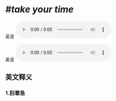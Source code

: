 # ***\#take your time*** 
英音
<audio src="./media/take your time1_AAC.aac" controls="controls"></audio>

美音
<audio src="./media/take your time2_AAC.aac" controls="controls"></audio>



  

英文释义
---
### 1.**别着急**  


